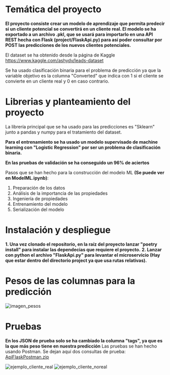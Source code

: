 # Temática del proyecto

**El proyecto consiste crear un modelo de aprendizaje que permita predecir si un cliente potencial se convertirá en un cliente real. El modelo se ha exportado a un archivo .pkl, que se usará para importarlo en una API REST hecha con Flask (project/FlaskApi.py) para así poder consultar por POST las predicciones de los nuevos clientes potenciales.**

El dataset se ha obtenido desde la página de Kaggle https://www.kaggle.com/ashydv/leads-dataset

Se ha usado clasificación binaria para el problema de predicción ya que la variable objetivo es la columna "Converted" que indica con 1 si el cliente se convierte en un cliente real y 0 en caso contrario.

# Librerias y planteamiento del proyecto

La librería principal que se ha usado para las predicciones es "Sklearn" junto a pandas y numpy para el tratamiento del dataset.

**Para el entrenamiento se ha usado un modelo supervisado de machine learning con "Logistic Regression" por ser un problema de clasificación binaria.**

**En las pruebas de validación se ha conseguido un 96% de aciertos**

Pasos que se han hecho para la construcción del modelo ML **(Se puede ver en ModelML.ipynb)**:

1. Preparación de los datos
2. Análisis de la importancia de las propiedades
3. Ingeniería de propiedades
4. Entrenamiento del modelo
5. Serialización del modelo

# Instalación y despliegue

**1. Una vez clonado el repositorio, en la raíz del proyecto lanzar "poetry install" para instalar las dependecias que requiere el proyecto.**
**2. Lanzar con python el archivo "FlaskApi.py" para levantar el microservicio (Hay que estar dentro del directorio project ya que usa rutas relativas).**

# Pesos de las columnas para la predicción

![imagen_pesos](https://user-images.githubusercontent.com/60214254/154853894-2c43392d-0df0-4c0c-b3cd-e60d43755cf2.png)

# Pruebas

**En los JSON de prueba solo se ha cambiado la columna "tags", ya que es la que más peso tiene en nuestra predicción**
Las pruebas se han hecho usando Postman. Se dejan aquí dos consultas de prueba: [ApiFlaskPostman.zip](https://github.com/AntonioRG00/BinnaryClassify-ML/files/8104418/ApiFlask.zip)

![ejemplo_cliente_real](https://user-images.githubusercontent.com/60214254/154853315-efbc3320-7e1c-4229-abe6-294744bae766.png)
![ejemplo_cliente_noreal](https://user-images.githubusercontent.com/60214254/154853561-b9fcc43a-f3db-4c09-9969-dedb594967a1.png)
